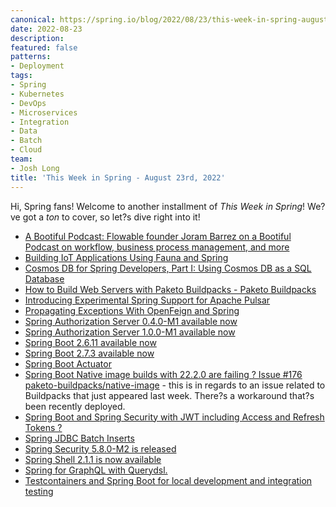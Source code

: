 ```yaml
---
canonical: https://spring.io/blog/2022/08/23/this-week-in-spring-august-23rd-2022
date: 2022-08-23
description: 
featured: false
patterns:
- Deployment
tags:
- Spring
- Kubernetes
- DevOps
- Microservices
- Integration
- Data
- Batch
- Cloud
team:
- Josh Long
title: 'This Week in Spring - August 23rd, 2022'
---
```


<div>
 <p>Hi, Spring fans! Welcome to another installment of <em>This Week in Spring</em>! We?ve got a <em>ton</em> to cover, so let?s dive right into it!</p>
 <ul>
  <li><a href="https://spring.io/blog/2022/08/18/a-bootiful-podcast-flowable-founder-joram-barrez-on-a-bootiful-podcast-on-workflow-business-process-management-and-more">A Bootiful Podcast: Flowable founder Joram Barrez on a Bootiful Podcast on workflow, business process management, and more</a></li>
  <li><a href="https://feeds.feedblitz.com/~/707579474/0/baeldung~Building-IoT-Applications-Using-Fauna-and-Spring">Building IoT Applications Using Fauna and Spring</a></li>
  <li><a href="https://dev.to/mkheck/cosmos-db-for-spring-developers-part-i-using-cosmos-db-as-a-sql-database-28me">Cosmos DB for Spring Developers, Part I: Using Cosmos DB as a SQL Database</a></li>
  <li><a href="https://paketo.io/docs/howto/web-servers/#build-and-serve-a-frontend-framework-app">How to Build Web Servers with Paketo Buildpacks - Paketo Buildpacks</a></li>
  <li><a href="https://spring.io/blog/2022/08/16/introducing-experimental-spring-support-for-apache-pulsar">Introducing Experimental Spring Support for Apache Pulsar</a></li>
  <li><a href="https://feeds.feedblitz.com/~/706628598/0/baeldung~Propagating-Exceptions-With-OpenFeign-and-Spring">Propagating Exceptions With OpenFeign and Spring</a></li>
  <li><a href="https://spring.io/blog/2022/08/17/spring-authorization-server-0-4-0-m1-available-now">Spring Authorization Server 0.4.0-M1 available now</a></li>
  <li><a href="https://spring.io/blog/2022/08/17/spring-authorization-server-1-0-0-m1-available-now">Spring Authorization Server 1.0.0-M1 available now</a></li>
  <li><a href="https://spring.io/blog/2022/08/17/spring-boot-2-6-11-available-now">Spring Boot 2.6.11 available now</a></li>
  <li><a href="https://spring.io/blog/2022/08/18/spring-boot-2-7-3-available-now">Spring Boot 2.7.3 available now</a></li>
  <li><a href="https://medium.com/@salithachathuranga94/spring-boot-actuator-6f79f93fa1b2">Spring Boot Actuator</a></li>
  <li><a href="https://github.com/paketo-buildpacks/native-image/issues/176">Spring Boot Native image builds with 22.2.0 are failing ? Issue #176 paketo-buildpacks/native-image</a> - this is in regards to an issue related to Buildpacks that just appeared last week. There?s a workaround that?s been recently deployed.</li>
  <li><a href="https://www.youtube.com/watch?v=VVn9OG9nfH0">Spring Boot and Spring Security with JWT including Access and Refresh Tokens ?</a></li>
  <li><a href="https://feeds.feedblitz.com/~/707545216/0/baeldung~Spring-JDBC-Batch-Inserts">Spring JDBC Batch Inserts</a></li>
  <li><a href="https://spring.io/blog/2022/08/16/spring-security-5-8-0-m2-is-released">Spring Security 5.8.0-M2 is released</a></li>
  <li><a href="https://spring.io/blog/2022/08/19/spring-shell-2-1-1-is-now-available">Spring Shell 2.1.1 is now available</a></li>
  <li><a href="https://medium.com/javarevisited/spring-for-graphql-with-querydsl-9c4964a225d9">Spring for GraphQL with Querydsl.</a></li>
  <li><a href="https://www.youtube.com/watch?v=1PUshxvTbAc">Testcontainers and Spring Boot for local development and integration testing </a></li>
 </ul>
</div>

